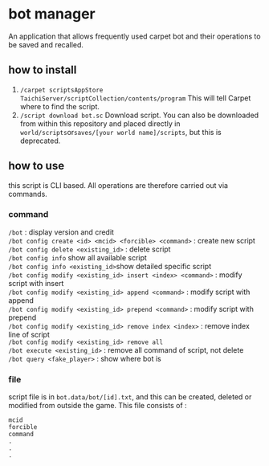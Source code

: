 # bot manager

An application that allows frequently used carpet bot and their operations to be saved and recalled.

## how to install

1. `/carpet scriptsAppStore TaichiServer/scriptCollection/contents/program`
    This will tell Carpet where to find the script.
1. `/script download bot.sc`
    Download script. You can also be downloaded from within this repository and placed directly in `world/scripts`or`saves/[your world name]/scripts`, but this is deprecated.

## how to use

this script is CLI based. All operations are therefore carried out via commands.

### command
`/bot` : display version and credit<br>
`/bot config create <id> <mcid> <forcible> <command>` : create new script<br>
`/bot config delete <existing_id>` : delete script<br>
`/bot config info` show all available script<br>
`/bot config info <existing_id>`show detailed specific script<br>
`/bot config modify <existing_id> insert <index> <command>` : modify script with insert<br>
`/bot config modify <existing_id> append <command>` : modify script with append<br>
`/bot config modify <existing_id> prepend <command>` : modify script with prepend<br>
`/bot config modify <existing_id> remove index <index>` : remove index line of script<br>
`/bot config modify <existing_id> remove all`<br>
`/bot execute <existing_id>` : remove all command of script, not delete<br>
`/bot query <fake_player>` : show where bot is

### file
script file is in `bot.data/bot/[id].txt`, and this can be created, deleted or modified from outside the game.
This file consists of :
```
mcid
forcible
command
.
.
.
```
